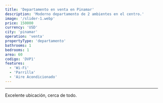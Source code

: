 ```yaml
---
title: 'Departamento en venta en Pinamar'
description: 'Moderno departamento de 2 ambientes en el centro.'
image: '/slider-1.webp'
price: 150000
currency: 'USD'
city: 'pinamar'
operation: 'venta'
propertyType: 'departamento'
bathrooms: 1
bedrooms: 1
area: 60
codigo: 'DVP1'
features:
  - 'Wi-Fi'
  - 'Parrilla'
  - 'Aire Acondicionado'
---
```

---

Excelente ubicación, cerca de todo.

